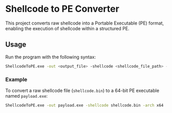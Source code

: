 # Shellcode to PE Converter

This project converts raw shellcode into a Portable Executable (PE) format, enabling the execution of shellcode within a structured PE.

## Usage
Run the program with the following syntax:
```bash
ShellcodeToPE.exe -out <output_file> -shellcode <shellcode_file_path> -arch <x86|x64>
```

### Example
To convert a raw shellcode file (`shellcode.bin`) to a 64-bit PE executable named `payload.exe`:
```bash
ShellcodeToPE.exe -out payload.exe -shellcode shellcode.bin -arch x64
```
